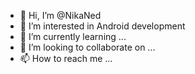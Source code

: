 - 👋 Hi, I’m @NikaNed
- 👀 I’m interested in Android development
- 🌱 I’m currently learning ...
- 💞️ I’m looking to collaborate on ...
- 📫 How to reach me ...

<!---
NikaNed/NikaNed is a ✨ special ✨ repository because its `README.md` (this file) appears on your GitHub profile.
You can click the Preview link to take a look at your changes.
--->
